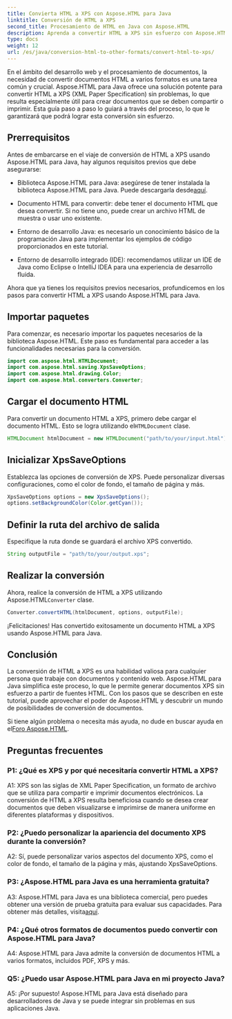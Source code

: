 ```yaml
---
title: Convierta HTML a XPS con Aspose.HTML para Java
linktitle: Conversión de HTML a XPS
second_title: Procesamiento de HTML en Java con Aspose.HTML
description: Aprenda a convertir HTML a XPS sin esfuerzo con Aspose.HTML para Java. Cree documentos multiplataforma con facilidad.
type: docs
weight: 12
url: /es/java/conversion-html-to-other-formats/convert-html-to-xps/
---
```

En el ámbito del desarrollo web y el procesamiento de documentos, la necesidad de convertir documentos HTML a varios formatos es una tarea común y crucial. Aspose.HTML para Java ofrece una solución potente para convertir HTML a XPS (XML Paper Specification) sin problemas, lo que resulta especialmente útil para crear documentos que se deben compartir o imprimir. Esta guía paso a paso lo guiará a través del proceso, lo que le garantizará que podrá lograr esta conversión sin esfuerzo.

## Prerrequisitos

Antes de embarcarse en el viaje de conversión de HTML a XPS usando Aspose.HTML para Java, hay algunos requisitos previos que debe asegurarse:

-  Biblioteca Aspose.HTML para Java: asegúrese de tener instalada la biblioteca Aspose.HTML para Java. Puede descargarla desde[aquí](https://releases.aspose.com/html/java/).

- Documento HTML para convertir: debe tener el documento HTML que desea convertir. Si no tiene uno, puede crear un archivo HTML de muestra o usar uno existente.

- Entorno de desarrollo Java: es necesario un conocimiento básico de la programación Java para implementar los ejemplos de código proporcionados en este tutorial.

- Entorno de desarrollo integrado (IDE): recomendamos utilizar un IDE de Java como Eclipse o IntelliJ IDEA para una experiencia de desarrollo fluida.

Ahora que ya tienes los requisitos previos necesarios, profundicemos en los pasos para convertir HTML a XPS usando Aspose.HTML para Java.

## Importar paquetes

Para comenzar, es necesario importar los paquetes necesarios de la biblioteca Aspose.HTML. Este paso es fundamental para acceder a las funcionalidades necesarias para la conversión.

```java
import com.aspose.html.HTMLDocument;
import com.aspose.html.saving.XpsSaveOptions;
import com.aspose.html.drawing.Color;
import com.aspose.html.converters.Converter;
```

## Cargar el documento HTML

 Para convertir un documento HTML a XPS, primero debe cargar el documento HTML. Esto se logra utilizando el`HTMLDocument` clase.

```java
HTMLDocument htmlDocument = new HTMLDocument("path/to/your/input.html");
```

## Inicializar XpsSaveOptions

Establezca las opciones de conversión de XPS. Puede personalizar diversas configuraciones, como el color de fondo, el tamaño de página y más.

```java
XpsSaveOptions options = new XpsSaveOptions();
options.setBackgroundColor(Color.getCyan());
```

## Definir la ruta del archivo de salida

Especifique la ruta donde se guardará el archivo XPS convertido.

```java
String outputFile = "path/to/your/output.xps";
```

## Realizar la conversión

Ahora, realice la conversión de HTML a XPS utilizando Aspose.HTML`Converter` clase.

```java
Converter.convertHTML(htmlDocument, options, outputFile);
```

¡Felicitaciones! Has convertido exitosamente un documento HTML a XPS usando Aspose.HTML para Java.

## Conclusión

La conversión de HTML a XPS es una habilidad valiosa para cualquier persona que trabaje con documentos y contenido web. Aspose.HTML para Java simplifica este proceso, lo que le permite generar documentos XPS sin esfuerzo a partir de fuentes HTML. Con los pasos que se describen en este tutorial, puede aprovechar el poder de Aspose.HTML y descubrir un mundo de posibilidades de conversión de documentos.

 Si tiene algún problema o necesita más ayuda, no dude en buscar ayuda en el[Foro Aspose.HTML](https://forum.aspose.com/).

## Preguntas frecuentes

### P1: ¿Qué es XPS y por qué necesitaría convertir HTML a XPS?

A1: XPS son las siglas de XML Paper Specification, un formato de archivo que se utiliza para compartir e imprimir documentos electrónicos. La conversión de HTML a XPS resulta beneficiosa cuando se desea crear documentos que deben visualizarse e imprimirse de manera uniforme en diferentes plataformas y dispositivos.

### P2: ¿Puedo personalizar la apariencia del documento XPS durante la conversión?

A2: Sí, puede personalizar varios aspectos del documento XPS, como el color de fondo, el tamaño de la página y más, ajustando XpsSaveOptions.

### P3: ¿Aspose.HTML para Java es una herramienta gratuita?

 A3: Aspose.HTML para Java es una biblioteca comercial, pero puedes obtener una versión de prueba gratuita para evaluar sus capacidades. Para obtener más detalles, visita[aquí](https://releases.aspose.com/html/java).

### P4: ¿Qué otros formatos de documentos puedo convertir con Aspose.HTML para Java?

A4: Aspose.HTML para Java admite la conversión de documentos HTML a varios formatos, incluidos PDF, XPS y más.

### Q5: ¿Puedo usar Aspose.HTML para Java en mi proyecto Java?

A5: ¡Por supuesto! Aspose.HTML para Java está diseñado para desarrolladores de Java y se puede integrar sin problemas en sus aplicaciones Java.